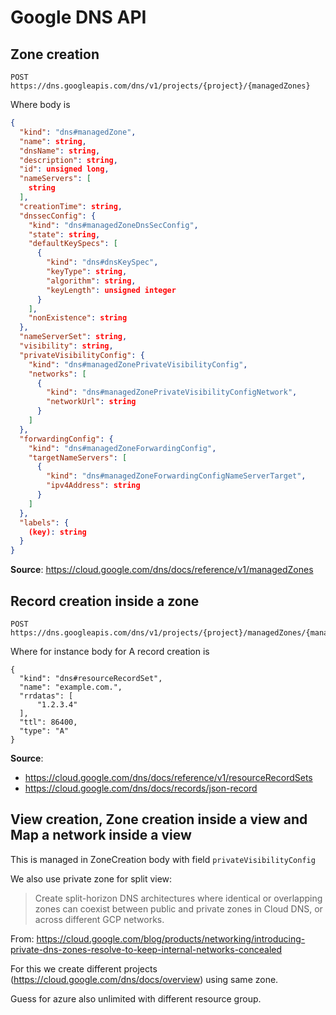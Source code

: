 # Google DNS API

## Zone creation

`POST https://dns.googleapis.com/dns/v1/projects/{project}/{managedZones}`

Where body is

````json
{
  "kind": "dns#managedZone",
  "name": string,
  "dnsName": string,
  "description": string,
  "id": unsigned long,
  "nameServers": [
    string
  ],
  "creationTime": string,
  "dnssecConfig": {
    "kind": "dns#managedZoneDnsSecConfig",
    "state": string,
    "defaultKeySpecs": [
      {
        "kind": "dns#dnsKeySpec",
        "keyType": string,
        "algorithm": string,
        "keyLength": unsigned integer
      }
    ],
    "nonExistence": string
  },
  "nameServerSet": string,
  "visibility": string,
  "privateVisibilityConfig": {
    "kind": "dns#managedZonePrivateVisibilityConfig",
    "networks": [
      {
        "kind": "dns#managedZonePrivateVisibilityConfigNetwork",
        "networkUrl": string
      }
    ]
  },
  "forwardingConfig": {
    "kind": "dns#managedZoneForwardingConfig",
    "targetNameServers": [
      {
        "kind": "dns#managedZoneForwardingConfigNameServerTarget",
        "ipv4Address": string
      }
    ]
  },
  "labels": {
    (key): string
  }
}
````

**Source**: https://cloud.google.com/dns/docs/reference/v1/managedZones


## Record creation inside a zone

````shell script
POST https://dns.googleapis.com/dns/v1/projects/{project}/managedZones/{managedZone}/changes
````

Where for instance body for A record creation is

````shell script
{
  "kind": "dns#resourceRecordSet",
  "name": "example.com.",
  "rrdatas": [
      "1.2.3.4"
  ],
  "ttl": 86400,
  "type": "A"
}
````

**Source**: 
- https://cloud.google.com/dns/docs/reference/v1/resourceRecordSets
- https://cloud.google.com/dns/docs/records/json-record

## View creation, Zone creation inside a view and Map a network inside a view

This is managed in ZoneCreation body with field `privateVisibilityConfig`

We also use private zone for split view:
> Create split-horizon DNS architectures where identical or overlapping zones can coexist between public and private zones in Cloud DNS, or across different GCP networks.

From: https://cloud.google.com/blog/products/networking/introducing-private-dns-zones-resolve-to-keep-internal-networks-concealed

For this we create different projects (https://cloud.google.com/dns/docs/overview) using same zone.

Guess for azure also unlimited with different resource group.